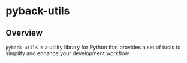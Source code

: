 # pyback-utils

## Overview
`pyback-utils` is a utility library for Python that provides a set of tools to simplify and enhance your development workflow.
